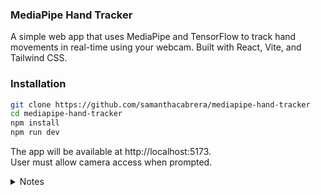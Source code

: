 ### MediaPipe Hand Tracker

A simple web app that uses MediaPipe and TensorFlow to track hand movements in real-time using your webcam. Built with React, Vite, and Tailwind CSS.

### Installation

```bash
git clone https://github.com/samanthacabrera/mediapipe-hand-tracker
cd mediapipe-hand-tracker
npm install
npm run dev
```

The app will be available at http://localhost:5173. </br>
User must allow camera access when prompted.

<details>
<summary>Notes </summary>
  
#### How the webcam is set up
1. Ask the browser for access to the webcam
- In `setupCamera()`, we ask the browser to access the webcam using `navigator.mediaDevices.getUserMedia()`.
- Use `{ facingMode: 'user' }` to get the front camera/selfie view. 
- It prompts the user for camera permission (a browser popup).
- If permission is granted, it sends back a real-time video stream from the user's webcam.
2. Connect webcam stream to video element
- Once video metadata is loaded, we call `videoRef.current.srcObject = stream;` on the video element.
3. Wait until the video metadata has loaded
- Video metadata includes things like width, height, frame rate, etc. We wait for it using `videoRef.current.onloadedmetadata()`.
4. Actually start streaming live feed
- Lastly, call `videoRef.current.play();`. This makes the video element show the live camera.

#### How drawing logic works

1. Match canvas size to the video stream

- Before drawing, the canvas size is set to same size as the video element.

2. Clear the canvas

- We clear the previous frame with `ctx.clearRect(...)`. This avoids overlap or ghosting between frames.

3. Filter for fingertip keypoints

- The hand tracking model returns 21 keypoints per hand.
- Only the fingertip keypoints are relevant: [4, 8, 12, 16, 20], which correspond to: 4 = Thumb, 8 = Index, 12 = Middle, 16 = Ring, 20 = Pinky.

4. Draw fingertip circles

- For each fingertip keypoint, we draw a filled circle using `ctx.beginPath()` and `ctx.arc(x, y, radius, 0, 2 * Math.PI)` followed by `ctx.fill()`.

5. Connect fingertips with a line

- After drawing the circles, use `ctx.lineTo()` to connect the fingertip points in order.
- Update the color of the lines by using `ctx.strokeStyle = "white")`.

#### How the animation loop works

1. Update tracking with every frame

- Inside `detect()`, do everything needed for that frame: get the current frame's keypoints, clear the canvas, and update canvase with the new frame's keypoints.
- The canvas is essentially “refreshed” each frame based on the current hand pose.

2. Loop continues as long as the webcam is active

- As long as the video feed is playing and `requestAnimationFrame()` is being called, the loop runs infinitely.

#### Notes to Self

- Could add gesture recognition using fingertip positions later
- The model outputs 3D keypoints (x, y, z) — maybe add depth-based effects?
</details>
